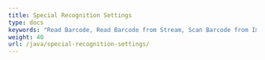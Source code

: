 ```yaml
---
title: Special Recognition Settings
type: docs
keywords: "Read Barcode, Read Barcode from Stream, Scan Barcode from Image, Read Many Barcodes in One Image, Aspose.BarCode, Read Barcode in Java"
weight: 40
url: /java/special-recognition-settings/
---
```


